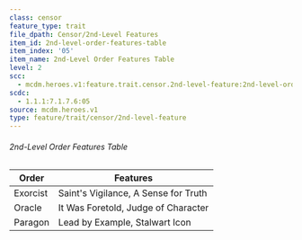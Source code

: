 ```yaml
---
class: censor
feature_type: trait
file_dpath: Censor/2nd-Level Features
item_id: 2nd-level-order-features-table
item_index: '05'
item_name: 2nd-Level Order Features Table
level: 2
scc:
  - mcdm.heroes.v1:feature.trait.censor.2nd-level-feature:2nd-level-order-features-table
scdc:
  - 1.1.1:7.1.7.6:05
source: mcdm.heroes.v1
type: feature/trait/censor/2nd-level-feature
---
```


###### 2nd-Level Order Features Table

| Order    | Features                             |
| -------- | ------------------------------------ |
| Exorcist | Saint's Vigilance, A Sense for Truth |
| Oracle   | It Was Foretold, Judge of Character  |
| Paragon  | Lead by Example, Stalwart Icon       |
